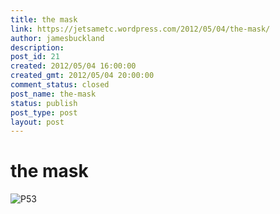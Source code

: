 ```yaml
---
title: the mask
link: https://jetsametc.wordpress.com/2012/05/04/the-mask/
author: jamesbuckland
description: 
post_id: 21
created: 2012/05/04 16:00:00
created_gmt: 2012/05/04 20:00:00
comment_status: closed
post_name: the-mask
status: publish
post_type: post
layout: post
---
```


# the mask

![P53](http://jetsametc.files.wordpress.com/2012/04/p53-scaled1000.jpg?w=225)